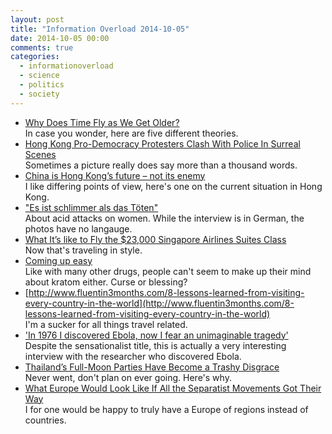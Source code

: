 ```yaml
---
layout: post
title: "Information Overload 2014-10-05"
date: 2014-10-05 00:00
comments: true
categories:
  - informationoverload
  - science
  - politics
  - society
---
```

* [Why Does Time Fly as We Get Older?](http://blogs.scientificamerican.com/mind-guest-blog/2013/12/18/why-does-time-fly-as-we-get-older/)<br>
In case you wonder, here are five different theories.
* [Hong Kong Pro-Democracy Protesters Clash With Police In Surreal Scenes](http://www.huffingtonpost.co.uk/2014/09/28/hong-kong-pro-democracy-protests_n_5896408.html)<br>
Sometimes a picture really does say more than a thousand words.
* [China is Hong Kong’s future – not its enemy](http://www.theguardian.com/commentisfree/2014/sep/30/china-hong-kong-future-protesters-cry-democracy)<br>
I like differing points of view, here's one on the current situation in Hong Kong.
* ["Es ist schlimmer als das Töten"](http://www.zeitjung.de/menschen/11321-es-ist-schlimmer-als-das-toeten-interview-mit-ann-christine-woehrl/)<br>
About acid attacks on women. While the interview is in German, the photos have no langauge.
* [What It’s like to Fly the $23,000 Singapore Airlines Suites Class](https://medium.com/travel-adventure/what-its-like-to-fly-the-23-000-singapore-airlines-suites-class-17d9f3fee0d)<br>
Now that's traveling in style.
* [Coming up easy](http://sea-globe.com/coming-up-easy-kratom-thailand-southeast-asia-globe/)<br>
Like with many other drugs, people can't seem to make up their mind about kratom either. Curse or blessing?
* [http://www.fluentin3months.com/8-lessons-learned-from-visiting-every-country-in-the-world](http://www.fluentin3months.com/8-lessons-learned-from-visiting-every-country-in-the-world)<br>
I'm a sucker for all things travel related.
* ['In 1976 I discovered Ebola, now I fear an unimaginable tragedy'](http://www.theguardian.com/world/2014/oct/04/ebola-zaire-peter-piot-outbreak)<br>
Despite the sensationalist title, this is actually a very interesting interview with the researcher who discovered Ebola.
* [Thailand’s Full-Moon Parties Have Become a Trashy Disgrace](http://world.time.com/2013/07/08/thailands-full-moon-parties-have-become-a-trashy-disgrace/)<br>
Never went, don't plan on ever going. Here's why.
* [What Europe Would Look Like If All the Separatist Movements Got Their Way](http://www.slate.com/blogs/business_insider/2014/09/18/map_what_europe_would_look_like_if_all_the_separatist_movements_got_their.html)<br>
I for one would be happy to truly have a Europe of regions instead of countries.
